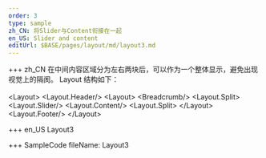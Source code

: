 ```yaml
---
order: 3
type: sample
zh_CN: 将Slider与Content衔接在一起
en_US: Slider and content
editUrl: $BASE/pages/layout/md/layout3.md
---
```


+++ zh_CN
在中间内容区域分为左右两块后，可以作为一个整体显示，避免出现视觉上的隔阂。
Layout 结构如下：  
<Hcode inline>  
&lt;Layout&gt;
&lt;Layout.Header/&gt;
&lt;Layout&gt;
&lt;Breadcrumb/&gt;
&lt;Layout.Split&gt;
&lt;Layout.Slider/&gt;
&lt;Layout.Content/&gt;
&lt;Layout.Split&gt;
&lt;/Layout&gt;
&lt;Layout.Footer/&gt;
&lt;/Layout&gt;
</Hcode>

+++ en_US
Layout3

+++ SampleCode
fileName: Layout3
